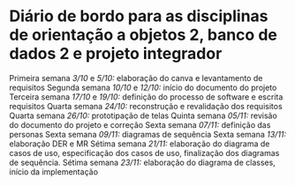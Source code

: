 # Diário de bordo para as disciplinas de orientação a objetos 2, banco de dados 2 e projeto integrador

Primeira semana *3/10* e *5/10:* elaboração do canva e levantamento de requisitos
Segunda semana *10/10* e *12/10:* início do documento do projeto
Terceira semana *17/10* e *19/10:* definição do processo de software e escrita requisitos
Quarta semana *24/10:* reconstrução e revalidação dos requisitos
Quarta semana *26/10:* prototipação de telas
Quinta semana *05/11:* revisão do documento do projeto e correção
Sexta semana *07/11:* definição das personas
Sexta semana *09/11:* diagramas de sequência
Sexta semana *13/11:* elaboração DER e MR
Sétima semana *21/11:* elaboração do diagrama de casos de uso, especificação dos casos de uso, finalização dos diagramas de sequência.
Sétima semana *23/11:* elaboração do diagrama de classes, início da implementação
